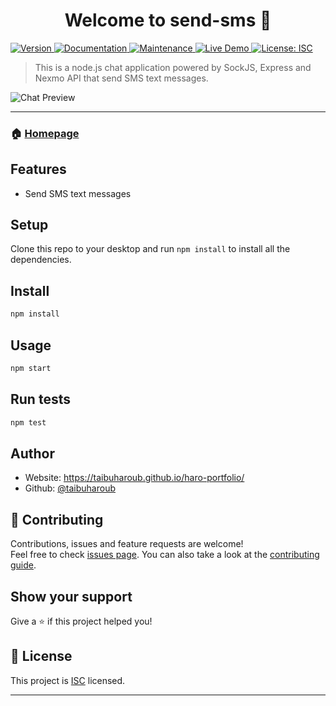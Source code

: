 <h1 align="center">Welcome to send-sms 👋</h1>
<p>
  <a href="https://www.npmjs.com/package/send-sms" target="_blank">
    <img alt="Version" src="https://img.shields.io/npm/v/send-sms.svg">
  </a>
  <a href="https://github.com/taibuharoub/send-sms#readme" target="_blank">
    <img alt="Documentation" src="https://img.shields.io/badge/documentation-yes-brightgreen.svg" />
  </a>
  <a href="https://github.com/taibuharoub/send-sms/graphs/commit-activity" target="_blank">
    <img alt="Maintenance" src="https://img.shields.io/badge/Maintained%3F-yes-green.svg" />
  </a>
  <a href="https://github.com/taibuharoub/send-sms" target="_blank">
    <img alt="Live Demo" src="https://img.shields.io/badge/demo-online-green.svg" />
  </a>
  <a href="https://github.com/taibuharoub/send-sms/blob/master/LICENSE" target="_blank">
    <img alt="License: ISC" src="https://img.shields.io/github/license/taibuharoub/send-sms" />
  </a>
</p>

> This is a node.js chat application powered by SockJS,  Express and Nexmo API that send SMS text messages.

![Chat Preview](https://firebasestorage.googleapis.com/v0/b/emailsign-70c77.appspot.com/o/send%20sms.PNG?alt=media&token=3cb39c15-ba41-4d3a-9cf3-9183a22402f8)

---

### 🏠 [Homepage](https://github.com/taibuharoub/send-sms#readme)

## Features
- Send SMS text messages

## Setup
Clone this repo to your desktop and run `npm install` to install all the dependencies.
## Install

```sh
npm install
```

## Usage

```sh
npm start
```

## Run tests

```sh
npm test
```

## Author

* Website: https://taibuharoub.github.io/haro-portfolio/
* Github: [@taibuharoub](https://github.com/taibuharoub)

## 🤝 Contributing

Contributions, issues and feature requests are welcome!<br />Feel free to check [issues page](https://github.com/taibuharoub/send-sms/issues). You can also take a look at the [contributing guide](https://github.com/taibuharoub/send-sms/blob/master/CONTRIBUTING.md).

## Show your support

Give a ⭐️ if this project helped you!

## 📝 License

This project is [ISC](https://github.com/taibuharoub/send-sms/blob/master/LICENSE) licensed.

***
